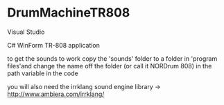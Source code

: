 DrumMachineTR808
================

Visual Studio

C# WinForm TR-808 application

to get the sounds to work copy the 'sounds' folder to a folder in 'program files'and change the name off the folder (or call it NORDrum 808) in the path variable in the code

you will also need the irrklang sound engine library -> http://www.ambiera.com/irrklang/
